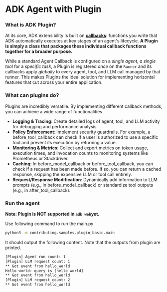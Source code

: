 # ADK Agent with Plugin

### What is ADK Plugin?

At its core, ADK extensibility is built on
[**callbacks**](https://google.github.io/adk-docs/callbacks/): functions you
write that ADK automatically executes at key stages of an agent's lifecycle.
**A Plugin is simply a class that packages these individual callback functions
together for a broader purpose.**

While a standard Agent Callback is configured on a *single agent, a single tool*
for a *specific task*, a Plugin is registered *once* on the `Runner` and its
callbacks apply *globally* to every agent, tool, and LLM call managed by that
runner. This makes Plugins the ideal solution for implementing horizontal
features that cut across your entire application.

### What can plugins do?

Plugins are incredibly versatile. By implementing different callback methods, you
can achieve a wide range of functionalities.

*   **Logging & Tracing**: Create detailed logs of agent, tool, and LLM activity
    for debugging and performance analysis.
*   **Policy Enforcement**: Implement security guardrails. For example, a
    before\_tool\_callback can check if a user is authorized to use a specific
    tool and prevent its execution by returning a value.
*   **Monitoring & Metrics**: Collect and export metrics on token usage,
    execution times, and invocation counts to monitoring systems like Prometheus
    or Stackdriver.
*   **Caching**: In before\_model\_callback or before\_tool\_callback, you can
    check if a request has been made before. If so, you can return a cached
    response, skipping the expensive LLM or tool call entirely.
*   **Request/Response Modification**: Dynamically add information to LLM prompts
    (e.g., in before\_model\_callback) or standardize tool outputs (e.g., in
    after\_tool\_callback).

### Run the agent

**Note: Plugin is NOT supported in `adk web`yet.**

Use following command to run the main.py

```bash
python3 -m contributing.samples.plugin_basic.main
```

It should output the following content. Note that the outputs from plugin are
printed.

```bash
[Plugin] Agent run count: 1
[Plugin] LLM request count: 1
** Got event from hello_world
Hello world: query is [hello world]
** Got event from hello_world
[Plugin] LLM request count: 2
** Got event from hello_world
```
